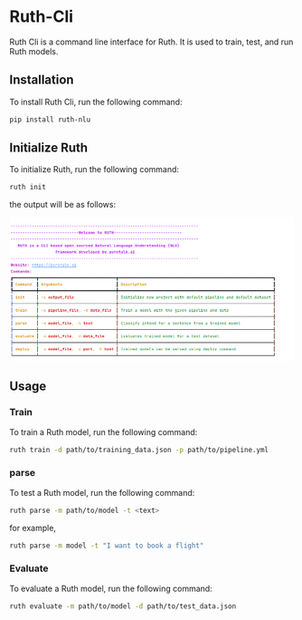 # Ruth-Cli

Ruth Cli is a command line interface for Ruth. It is used to train, test, and run Ruth models.

## Installation

To install Ruth Cli, run the following command:

```bash
pip install ruth-nlu
```

## Initialize Ruth 

To initialize Ruth, run the following command:

```bash
ruth init
```
the output will be as follows:

<img src="img/ruth-cli.png"></img>

## Usage

### Train

To train a Ruth model, run the following command:

```bash
ruth train -d path/to/training_data.json -p path/to/pipeline.yml
```

### parse

To test a Ruth model, run the following command:

```bash
ruth parse -m path/to/model -t <text>
```
for example,

```bash
ruth parse -m model -t "I want to book a flight"
```
### Evaluate

To evaluate a Ruth model, run the following command:

```bash
ruth evaluate -m path/to/model -d path/to/test_data.json
```


